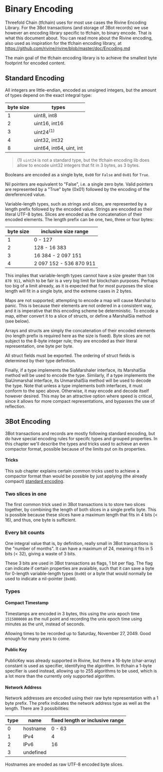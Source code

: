 # Binary Encoding

Threefold Chain (tfchain) uses for most use cases the Rivine Encoding Library.
For the 3Bot transactions (and storage of 3Bot records) we use however an encoding library specific
to tfchain, to binary encode. That is what this document about.
You can read more about the Rivine encoding, also used as inspiration for the tfchain encoding library,
at <https://github.com/rivine/rivine/blob/master/doc/Encoding.md>

The main goal of the tfchain encoding library is to achieve the smallest byte footprint for encoded content.

## Standard Encoding

All integers are little-endian, encoded as unsigned integers, but the amount of types depend on the exact integral type:

| byte size | types |
| - | - |
| 1 | uint8, int8 |
| 2 | uint16, int16 |
| 3 | uint24<sup>(1)</sup> |
| 4 | uint32, int32 |
| 8 | uint64, int64, uint, int |

> (1) `uint24` is not a standard type, but the tfchain encoding lib does allow to encode uint32 integers that fit in 3 bytes, as 3 bytes.

Booleans are encoded as a single byte, `0x00` for `False` and `0x01` for `True`.

Nil pointers are equivalent to "False", i.e. a single zero byte. Valid pointers are represented by a "True" byte (0x01) followed by the encoding of the dereferenced value.

Variable-length types, such as strings and slices, are represented by a length prefix followed by the encoded value. Strings are encoded as their literal UTF-8 bytes. Slices are encoded as the concatenation of their encoded elements. The length prefix can be one, two, three or four bytes:

| byte size | inclusive size range |
| - | - |
| 1 | 0 - 127 |
| 2 | 128 - 16 383 |
| 3 | 16 384 - 2 097 151 |
| 4 | 2 097 152 - 536 870 911 |

This implies that variable-length types cannot have a size greater than `536 870 911`,
which to be fair is a very big limit for blockchain purposes. Perhaps too big of a limit already,
as it is expected that for most purposes the slice length will fit in a single byte, and the extreme cases in 2 bytes.

Maps are not supported; attempting to encode a map will cause Marshal to panic. This is because their elements are not ordered in a consistent way, and it is imperative that this encoding scheme be deterministic. To encode a map, either convert it to a slice of structs, or define a MarshalSia method (see below).

Arrays and structs are simply the concatenation of their encoded elements (no length prefix is required here as the size is fixed). Byte slices are not subject to the 8-byte integer rule; they are encoded as their literal representation, one byte per byte.

All struct fields must be exported. The ordering of struct fields is determined by their type definition.

Finally, if a type implements the SiaMarshaler interface, its MarshalSia method will be used to encode the type. Similarly, if a type implements the SiaUnmarshal interface, its UnmarshalSia method will be used to decode the type. Note that unless a type implements both interfaces, it must conform to the spec above. Otherwise, it may encode and decode itself however desired. This may be an attractive option where speed is critical, since it allows for more compact representations, and bypasses the use of reflection.

## 3Bot Encoding

3Bot transactions and records are mostly following standard encoding, but do have special encoding rules for specifc types and grouped properties. In this chapter we'll describe the types and tricks used to achieve an even compactor format, possible because of the limits put on its properties.

#### Tricks

This sub chapter explains certain common tricks used to achieve a compactor format than would be possible by just applying (the already compact) [standard encoding](#standard-encoding).

### Two slices in one

The first common trick used in 3Bot transactions is to store two slices together, by combining the length of both slices in a single prefix byte. This is possible because these slices have a maximum length that fits in 4 bits (< 16), and thus, one byte is sufficient.

### Every bit counts

One integral value that is, by definition, really small in 3Bot transactions is the "number of months". It can have a maximum of 24, meaning it fits in 5 bits (< 32), giving a waste of 3 bits.

These 3 bits are used in 3Bot transactions as flags, 1 bit per flag. The flag can indicate if certain properties are avaialble, such that it can save a byte for 0-length variable-length types (`0x00`) or a byte that would normally be used to indicate a nil-pointer (`0x00`).

### Types

#### Compact Timestamp

Timestamps are encoded in 3 bytes, this using the unix epoch time `1515000000` as the null point and recording the unix epoch time using minutes as the unit, instead of seconds.

Allowing times to be recorded up to Saturday, November 27, 2049.
Good enough for many years to come.

#### Public Key

PublicKey was already supported in Rivine, but there a 16-byte (char-array) constant is used as specifier, identifying the algorithm. In tfchain a 1-byte specifier is used instead, allowing up to 255 algorithms to be used, which is a lot more than the currently only supported algorithm.

#### Network Address

Network addresses are encoded using their raw byte representation with a 1 byte prefix. The prefix indicates the network address type as well as the length. There are 3 possibilities:

| type | name | fixed length or inclusive range |
| - | - | - |
| 0 | hostname | 0 - 63 |
| 1 | IPv4 | 4 |
| 2 | IPv6 | 16 |
| 3 | undefined |

Hostnames are enoded as raw UTF-8 encoded byte slices.
